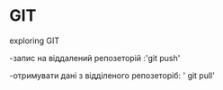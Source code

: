 # GIT

exploring GIT

-запис на віддалений репозеторій :'git push'

-отримувати дані з відділеного репозеторіб: ' git pull'


